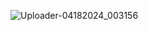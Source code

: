 ![Uploader-04182024_003156](https://github.com/Alex-1347/AccessCsvUploader/assets/81580242/abd4ad7f-22b7-4476-94d3-cee0e38a1e3a)
